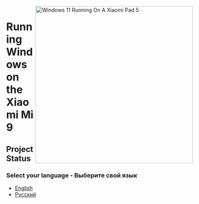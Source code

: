 <img align="right" src="https://raw.githubusercontent.com/erdilS/Port-Windows-11-Xiaomi-Pad-5/main/nabu.png" width="425" alt="Windows 11 Running On A Xiaomi Pad 5">

# Running Windows on the Xiaomi Mi 9

## Project Status

### Select your language - Выберите свой язык

- [English](English/status.md)
- [Русский](Russian/status-ru.md)
